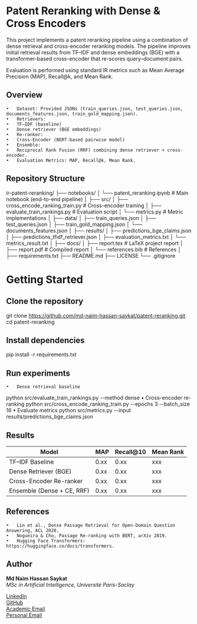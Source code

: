 # Patent Reranking with Dense & Cross Encoders
This project implements a patent reranking pipeline using a combination of dense retrieval and cross-encoder reranking models.
The pipeline improves initial retrieval results from TF–IDF and dense embeddings (BGE) with a transformer-based cross-encoder that re-scores query–document pairs.

Evaluation is performed using standard IR metrics such as Mean Average Precision (MAP), Recall@k, and Mean Rank.
## Overview
	•	Dataset: Provided JSONs (train_queries.json, test_queries.json, documents_features.json, train_gold_mapping.json).
	•	Retrievers:
	•	TF–IDF (baseline)
	•	Dense retriever (BGE embeddings)
	•	Re-ranker:
	•	Cross-Encoder (BERT-based pairwise model)
	•	Ensemble:
	•	Reciprocal Rank Fusion (RRF) combining dense retriever + cross-encoder.
	•	Evaluation Metrics: MAP, Recall@k, Mean Rank.
## Repository Structure
ir-patent-reranking/
├── notebooks/
│   └── patent_reranking.ipynb         # Main notebook (end-to-end pipeline)
│
├── src/
│   ├── cross_encode_ranking_train.py  # Cross-encoder training
│   ├── evaluate_train_rankings.py     # Evaluation script
│   └── metrics.py                     # Metric implementations
│
├── data/
│   ├── train_queries.json
│   ├── test_queries.json
│   ├── train_gold_mapping.json
│   └── documents_features.json
│
├── results/
│   ├── predictions_bge_claims.json
│   ├── predictions_tfidf_retriever.json
│   ├── evaluation_metrics.txt
│   └── metrics_result.txt
│
├── docs/
│   ├── report.tex        # LaTeX project report
│   ├── report.pdf        # Compiled report
│   └── references.bib    # References
│
├── requirements.txt
├── README.md
├── LICENSE
└── .gitignore
# Getting Started
## Clone the repository
git clone https://github.com/md-naim-hassan-saykat/patent-reranking.git
cd patent-reranking
## Install dependencies
pip install -r requirements.txt
## Run experiments
	•	Dense retrieval baseline
python src/evaluate_train_rankings.py --method dense
 	•	Cross-encoder re-ranking
python src/cross_encode_ranking_train.py --epochs 3 --batch_size 16
  	•	Evaluate metrics
python src/metrics.py --input results/predictions_bge_claims.json
## Results  

| Model                     | MAP   | Recall@10 | Mean Rank |
|----------------------------|-------|-----------|-----------|
| TF–IDF Baseline            | 0.xx  | 0.xx      | xxx       |
| Dense Retriever (BGE)      | 0.xx  | 0.xx      | xxx       |
| Cross-Encoder Re-ranker    | 0.xx  | 0.xx      | xxx       |
| Ensemble (Dense + CE, RRF) | 0.xx  | 0.xx      | xxx       |

## References
	•	Lin et al., Dense Passage Retrieval for Open-Domain Question Answering, ACL 2020.
	•	Nogueira & Cho, Passage Re-ranking with BERT, arXiv 2019.
	•	Hugging Face Transformers: https://huggingface.co/docs/transformers.

 ## Author

 **Md Naim Hassan Saykat**  
*MSc in Artificial Intelligence, Université Paris-Saclay*  

[LinkedIn](https://www.linkedin.com/in/md-naim-hassan-saykat/)  
[GitHub](https://github.com/md-naim-hassan-saykat)  
[Academic Email](mailto:md-naim-hassan.saykat@universite-paris-saclay.fr)  
[Personal Email](mailto:mdnaimhassansaykat@gmail.com) 
